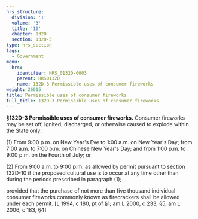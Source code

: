 ```yaml
---
hrs_structure:
  division: '1'
  volume: '3'
  title: '10'
  chapter: 132D
  section: 132D-3
type: hrs_section
tags:
  - Government
menu:
  hrs:
    identifier: HRS_0132D-0003
    parent: HRS0132D
    name: 132D-3 Permissible uses of consumer fireworks
weight: 26015
title: Permissible uses of consumer fireworks
full_title: 132D-3 Permissible uses of consumer fireworks
---
```

**§132D-3 Permissible uses of consumer fireworks.** Consumer fireworks may be set off, ignited, discharged, or otherwise caused to explode within the State only:

(1) From 9:00 p.m. on New Year's Eve to 1:00 a.m. on New Year's Day; from 7:00 a.m. to 7:00 p.m. on Chinese New Year's Day; and from 1:00 p.m. to 9:00 p.m. on the Fourth of July; or

(2) From 9:00 a.m. to 9:00 p.m. as allowed by permit pursuant to section 132D-10 if the proposed cultural use is to occur at any time other than during the periods prescribed in paragraph (1);

provided that the purchase of not more than five thousand individual consumer fireworks commonly known as firecrackers shall be allowed under each permit. [L 1994, c 180, pt of §1; am L 2000, c 233, §5; am L 2006, c 183, §4]